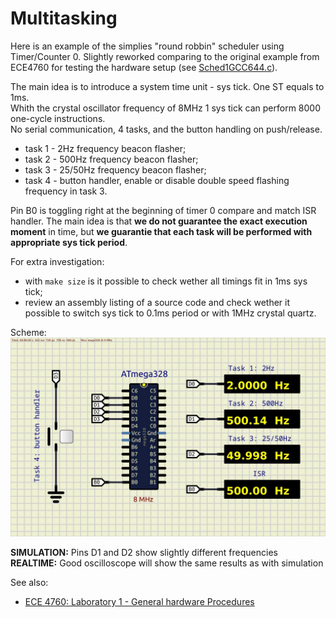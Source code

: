 # Multitasking

Here is an example of the simplies "round robbin" scheduler using Timer/Counter 0. Slightly reworked comparing to the original example from ECE4760 for testing the hardware setup (see [Sched1GCC644.c](https://people.ece.cornell.edu/land/courses/ece4760/labs/s2012/Sched1GCC644.c "Sched1GCC644.c")).  

The main idea is to introduce a system time unit - sys tick. One ST equals to 1ms.  
Whith the crystal oscillator frequency of 8MHz 1 sys tick can perform 8000 one-cycle instructions.   
No serial communication, 4 tasks, and the button handling on push/release.  

- task 1 - 2Hz frequency beacon flasher;
- task 2 - 500Hz frequency beacon flasher;
- task 3 - 25/50Hz frequency beacon flasher;
- task 4 - button handler, enable or disable double speed flashing frequency in task 3.

Pin B0 is toggling right at the beginning of timer 0 compare and match ISR handler.
The main idea is that **we do not guarantee the exact execution moment** in time, but **we guarantie that each task will be performed with appropriate sys tick period**.  

For extra investigation:  
- with `make size` is it possible to check wether all timings fit in 1ms sys tick;  
- review an assembly listing of a source code and check wether it possible to switch sys tick to 0.1ms period or with 1MHz crystal quartz.    

Scheme:  
<img src="scheme/simulation.jpeg">  

**SIMULATION:** Pins D1 and D2 show slightly different frequencies  
**REALTIME:** Good oscilloscope will show the same results as with simulation  

See also:  
- [ECE 4760: Laboratory 1 - General hardware Procedures](https://people.ece.cornell.edu/land/courses/ece4760/labs/s2012/lab1.html "ECE 4760: Laboratory 1 - General hardware Procedures]")  